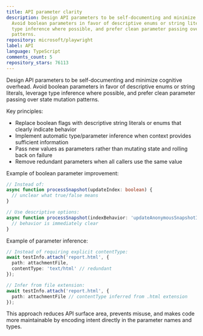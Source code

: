 ```yaml
---
title: API parameter clarity
description: Design API parameters to be self-documenting and minimize cognitive overhead.
  Avoid boolean parameters in favor of descriptive enums or string literals, leverage
  type inference where possible, and prefer clean parameter passing over state mutation
  patterns.
repository: microsoft/playwright
label: API
language: TypeScript
comments_count: 5
repository_stars: 76113
---
```


Design API parameters to be self-documenting and minimize cognitive overhead. Avoid boolean parameters in favor of descriptive enums or string literals, leverage type inference where possible, and prefer clean parameter passing over state mutation patterns.

Key principles:
- Replace boolean flags with descriptive string literals or enums that clearly indicate behavior
- Implement automatic type/parameter inference when context provides sufficient information
- Pass new values as parameters rather than mutating state and rolling back on failure
- Remove redundant parameters when all callers use the same value

Example of boolean parameter improvement:
```typescript
// Instead of:
async function processSnapshot(updateIndex: boolean) {
  // unclear what true/false means
}

// Use descriptive options:
async function processSnapshot(indexBehavior: 'updateAnonymousSnapshotIndex' | 'dontUpdateAnonymousSnapshotIndex') {
  // behavior is immediately clear
}
```

Example of parameter inference:
```typescript
// Instead of requiring explicit contentType:
await testInfo.attach('report.html', { 
  path: attachmentFile, 
  contentType: 'text/html' // redundant
});

// Infer from file extension:
await testInfo.attach('report.html', { 
  path: attachmentFile // contentType inferred from .html extension
});
```

This approach reduces API surface area, prevents misuse, and makes code more maintainable by encoding intent directly in the parameter names and types.